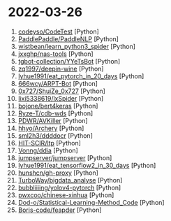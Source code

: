 # 2022-03-26

1. [codeyso/CodeTest](https://github.com/codeyso/CodeTest "脚本工具合集GUI版本，内置漏洞验证、利用模块，可自定义脚本实现批量验证。") [Python]
2. [PaddlePaddle/PaddleNLP](https://github.com/PaddlePaddle/PaddleNLP "Easy-to-use and Fast NLP library with awesome model zoo, supporting wide-range of NLP tasks from research to industrial applications.") [Python]
3. [wistbean/learn_python3_spider](https://github.com/wistbean/learn_python3_spider "python爬虫教程系列、从0到1学习python爬虫，包括浏览器抓包，手机APP抓包，如 fiddler、mitmproxy，各种爬虫涉及的模块的使用，如：requests、beautifulSoup、selenium、appium、scrapy等，以及IP代理，验证码识别，Mysql，MongoDB数据库的python使用，多线程多进程爬虫的使用，css 爬虫加密逆向破解，JS爬虫逆向，分布式爬虫，爬虫项目实战实例等") [Python]
4. [jxxghp/nas-tools](https://github.com/jxxghp/nas-tools "电影、电视剧自动PT下载、聚合搜索、智能识别重命名、硬链接媒体库整理、PT保种签到等") [Python]
5. [tgbot-collection/YYeTsBot](https://github.com/tgbot-collection/YYeTsBot "🎬 人人影视bot，完全对接人人影视全部无删减资源") [Python]
6. [zq1997/deepin-wine](https://github.com/zq1997/deepin-wine "【deepin源移植】Debian/Ubuntu上最快的QQ/微信安装方式") [Python]
7. [lyhue1991/eat_pytorch_in_20_days](https://github.com/lyhue1991/eat_pytorch_in_20_days "Pytorch🍊🍉 is delicious, just eat it! 😋😋") [Python]
8. [666wcy/ARPT-Bot](https://github.com/666wcy/ARPT-Bot "一个基于Python3的Bot。目前支持以Docker的方式部署在vps上。支持Aria2、本子下载、网易云音乐下载、Pixiv榜单下载、Youtue-dl支持、搜图。") [Python]
9. [0x727/ShuiZe_0x727](https://github.com/0x727/ShuiZe_0x727 "信息收集自动化工具") [Python]
10. [lixi5338619/lxSpider](https://github.com/lixi5338619/lxSpider "爬虫案例合集。包括但不限于《淘宝、京东、天猫、豆瓣、抖音、快手、微博、微信、阿里、头条、pdd、优酷、爱奇艺、携程、12306、58、搜狐、各种指数、维普万方、Zlibraty、Oalib、小说、招标网、采购网、小红书、大众点评、推特、脉脉》") [Python]
11. [bojone/bert4keras](https://github.com/bojone/bert4keras "keras implement of transformers for humans") [Python]
12. [Ryze-T/cdb-wds](https://github.com/Ryze-T/cdb-wds "利用白名单文件 cdb.exe 执行 shellcode") [Python]
13. [PDWR/AVKiller](https://github.com/PDWR/AVKiller "利用图形化识别技术快速关闭目标机器上的杀毒软件") [Python]
14. [hhyo/Archery](https://github.com/hhyo/Archery "SQL 审核查询平台") [Python]
15. [sml2h3/ddddocr](https://github.com/sml2h3/ddddocr "带带弟弟 通用验证码识别OCR pypi版") [Python]
16. [HIT-SCIR/ltp](https://github.com/HIT-SCIR/ltp "Language Technology Platform") [Python]
17. [Vonng/ddia](https://github.com/Vonng/ddia "《Designing Data-Intensive Application》DDIA中文翻译") [Python]
18. [jumpserver/jumpserver](https://github.com/jumpserver/jumpserver "JumpServer 是全球首款开源的堡垒机，是符合 4A 的专业运维安全审计系统。") [Python]
19. [lyhue1991/eat_tensorflow2_in_30_days](https://github.com/lyhue1991/eat_tensorflow2_in_30_days "Tensorflow2.0 🍎🍊 is delicious, just eat it! 😋😋") [Python]
20. [hunshcn/gh-proxy](https://github.com/hunshcn/gh-proxy "github release、archive以及项目文件的加速项目") [Python]
21. [TurboWay/bigdata_analyse](https://github.com/TurboWay/bigdata_analyse "大数据分析项目") [Python]
22. [bubbliiiing/yolov4-pytorch](https://github.com/bubbliiiing/yolov4-pytorch "这是一个YoloV4-pytorch的源码，可以用于训练自己的模型。") [Python]
23. [pwxcoo/chinese-xinhua](https://github.com/pwxcoo/chinese-xinhua "📙 中华新华字典数据库。包括歇后语，成语，词语，汉字。") [Python]
24. [Dod-o/Statistical-Learning-Method_Code](https://github.com/Dod-o/Statistical-Learning-Method_Code "手写实现李航《统计学习方法》书中全部算法") [Python]
25. [Boris-code/feapder](https://github.com/Boris-code/feapder "Feapder is an easy to use, powerful crawler framework | Feapder是一款上手简单，功能强大的Python爬虫框架") [Python]
